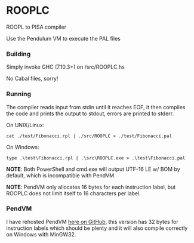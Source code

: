 # ROOPLC
ROOPL to PISA compiler

Use the Pendulum VM to execute the PAL files

### Building

Simply invoke GHC (7.10.3+) on /src/ROOPLC.hs

No Cabal files, sorry!

### Running

The compiler reads input from stdin until it reaches EOF, it then compiles the code and prints the output to stdout, errors are printed to stderr.

On UNIX/Linux:
    
    cat ./test/Fibonacci.rpl | ./src/ROOPLC > ./test/Fibonacci.pal

On Windows:

    type .\test\Fibonacci.rpl | .\src\ROOPLC.exe > .\test\Fibonacci.pal

__NOTE__: Both PowerShell and cmd.exe will output UTF-16 LE w/ BOM by default, which is incompatible with PendVM.

__NOTE__: PendVM only allocates 16 bytes for each instruction label, but ROOPLC does not limit itself to 16 characters per label.

### PendVM

I have rehosted PendVM [here on GitHub](https://github.com/TueHaulund/PendVM), this version has 32 bytes for instruction labels which should be plenty and it will also compile correctly on Windows with MinGW32.
